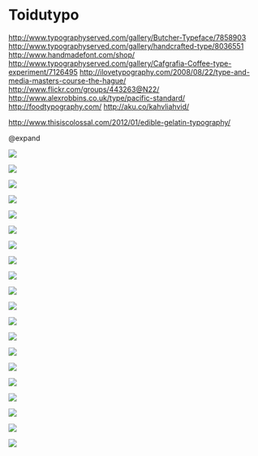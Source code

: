 # Toidutypo


http://www.typographyserved.com/gallery/Butcher-Typeface/7858903
http://www.typographyserved.com/gallery/handcrafted-type/8036551
http://www.handmadefont.com/shop/
http://www.typographyserved.com/gallery/Cafgrafia-Coffee-type-experiment/7126495
http://ilovetypography.com/2008/08/22/type-and-media-masters-course-the-hague/
http://www.flickr.com/groups/443263@N22/
http://www.alexrobbins.co.uk/type/pacific-standard/
http://foodtypography.com/
http://aku.co/kahvliahvid/


http://www.thisiscolossal.com/2012/01/edible-gelatin-typography/

@expand


![](http://behance.vo.llnwd.net/profiles8/685058/projects/7858903/4f79a4e27d4830993314543589f5c120.jpg)


![](http://behance.vo.llnwd.net/profiles8/685058/projects/7858903/f971483a2c654b327a195c49093ae798.jpg)


![](http://behance.vo.llnwd.net/profiles8/685058/projects/7858903/d2cbdea18e98148e7311ee3799482e1f.jpg)


![](http://www.handmadefont.com/wp-content/uploads/2013/07/corn-font-alphabet.png)


![](http://www.handmadefont.com/wp-content/uploads/2013/07/corn-font-letter-R.png)


![](http://behance.vo.llnwd.net/profiles15/1047237/projects/8036551/72530ca5e496a2ddef617a33eb4aad6b.jpg)


![](http://behance.vo.llnwd.net/profiles15/1047237/projects/8036551/cfd952d29f072c3445e3d3c4f104b22e.jpg)


![](http://behance.vo.llnwd.net/profiles9/698358/projects/7126495/b5d0d4a5c507925219dfba5b3891912e.jpg)


![](http://behance.vo.llnwd.net/profiles9/698358/projects/7126495/eba57e949fa6555e157c929368870cda.jpg)


![](http://behance.vo.llnwd.net/profiles9/698358/projects/7126495/5acf0fa43f6615ae74f87da8631f64c1.jpg)


![](http://behance.vo.llnwd.net/profiles9/698358/projects/7126495/e8ddf62e8cccd695a6df24893f39cc9b.jpg)


![](http://farm6.staticflickr.com/5006/5260849122_77547445b2_b.jpg)


![](http://farm5.staticflickr.com/4110/5217146497_c11228a07d_b.jpg)


![](http://www.alexrobbins.co.uk/files/gimgs/114_pacific-standard-sugar1.jpg)


![](http://24.media.tumblr.com/4498d1fec9beec00ef096977c074510b/tumblr_mpsupeUc3w1sqanmmo3_1280.png)


![](http://24.media.tumblr.com/f53a1c7a7a4a8ede44349a64b95c4eed/tumblr_mpsupeUc3w1sqanmmo1_1280.png)


![](http://24.media.tumblr.com/323a04c5c037652f27441887ee6bdd6a/tumblr_mpsupeUc3w1sqanmmo2_1280.png)


![](http://24.media.tumblr.com/7a5eefeafc3905c0193b6fc916a3f99d/tumblr_mmlhasTZfV1sqanmmo1_1280.png)


![](http://24.media.tumblr.com/bc5b984d47f8dd143664d1a157bf700c/tumblr_mmlhasTZfV1sqanmmo2_1280.png)


![](http://behance.vo.llnwd.net/profiles8/685058/projects/7858903/4f79a4e27d4830993314543589f5c120.jpg)